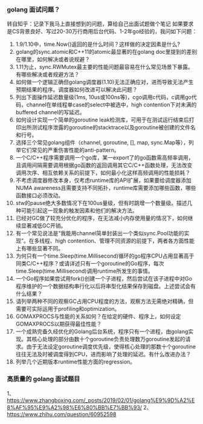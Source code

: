 ### golang 面试问题？
转自知乎：记录下我马上直接想到的问题，算给自己出面试题做个笔记
如果要求是CS背景良好、写过20-30万行商用后台代码、1-2年go经验的，我问如下问题：
1. 1.9/1.10中，time.Now()返回的是什么时间？这样做的决定因素是什么?
 2. golang的sync.atomic和C++11的atomic最显著的在golang doc里提到的差别在哪里，如何解决或者说规避？
 3. 1.11为止，sync.RWMutex最主要的性能问题最容易在什么常见场景下暴露。有哪些解决或者规避方法？
 4. 如何做一个逻辑正确但golang调度器(1.10)无法正确应对，进而导致无法产生预期结果的程序。调度器如何改进可以解决此问题？
 5. 列出下面操作延迟数量级(1ms, 10us或100ns等)，cgo调用c代码，c调用go代码，channel在单线程单case的select中被选中，high contention下对未满的buffered channel的写延迟。
 6. 如何设计实现一个简单的goroutine leak检测库，可用于在测试运行结束后打印出所测试程序泄露的goroutine的stacktrace以及goroutine被创建的文件名和行号。
 7. 选择三个常见golang组件（channel, goroutine, [], map, sync.Map等），列举它们常见的严重伤害性能的anti-pattern。
 8. 一个C/C++程序需要调用一个go库，某一export了的go函数需高频率调用，且调用间隔需要调用根据go函数的返回调用其它C/C++函数处理，无法改变调用次序、相互依赖关系的前提下，如何最小化这样高频调用的性能损耗？
 9. 不考虑调度器修改本身，仅考虑runtime库的API扩展，如果要给调度器添加NUMA awareness且需要支持不同拓扑，runtime库需要添加哪些函数，哪些函数接口必须改动。
 10. stw的pause绝大多数情况下在100us量级，但有时跳增一个数量级。描述几种可能引起这一现象的触发因素和他们的解决方法。
 11. 已经对GC做了较充分优化的程序，在无法减小内存使用量的情况下，如何继续显著减低GC开销。
 12. 有一个常见说法是“我能用channel简单封装出一个类似sync.Pool功能的实现”。在多线程、high contention、管理不同资源的前提下，两者各方面性能上有哪些显著不同。
 13. 为何只有一个time.Sleep(time.Millisecond)循环的go程序CPU占用显著高于同类C/C++程序？或请详述只有一个goroutine的Go程序，每次time.Sleep(time.Millisecond)调用runtime所发生的事情。
 14. 一个Go程序如果尝试用fork()创建一个子进程，然后尝试在该子进程中对Go程序维护的一个数据结构串行化以后将串型化结果保存到磁盘。上述尝试会有什么结果？
 15. 请列举两种不同的观察GC占用CPU程度的方法，观察方法无需绝对精确，但需要可实际运用于profiling和optimization。
 16. GOMAXPROCS与性能的关系如何？在给定的硬件、程序上，如何设定GOMAXPROCS以期获得最佳性能？
 17. 一个成熟完备久经优化的Golang后台系统，程序只有一个进程，由golang实现。其核心处理的部分由数十个goroutine负责处理数万goroutine发起的请求。由于无法设定goroutine调度优先级，使得核心处理的那数十个goroutine往往无法及时被调度得到CPU，进而影响了处理的延迟。有什么改进办法？
 18. 列举几个近期版本runtime性能方面的regression。

 ### 高质量的 golang 面试题目
 1、https://www.zhangboxing.com/_posts/2019/02/01/golang%E9%9D%A2%E8%AF%95%E9%A2%98%E6%80%BB%E7%BB%93/
 2、https://www.zhihu.com/question/60952598